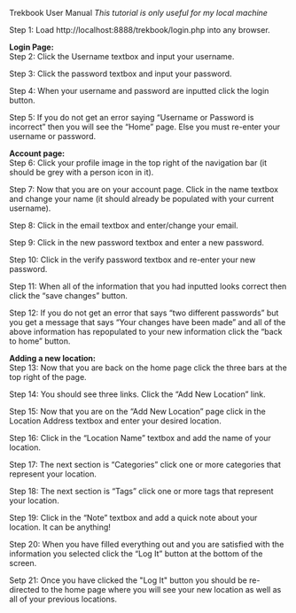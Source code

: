 Trekbook User Manual 
*This tutorial is only useful for my local machine* 

Step 1: Load http://localhost:8888/trekbook/login.php into any browser.

<strong>Login Page:</strong></br>
Step 2: Click the Username textbox and input your username.

Step 3: Click the password textbox and input your password.

Step 4: When your username and password are inputted click the login button.

Step 5: If you do not get an error saying “Username or Password is incorrect” then you will see the “Home” page. 
Else you must re-enter your username or password.

<strong>Account page:</strong></br>
Step 6: Click your profile image in the top right of the navigation bar (it should be grey with a person icon in it).

Step 7: Now that you are on your account page. Click in the name textbox and 
change your name (it should already be populated with your current username).

Step 8: Click in the email textbox and enter/change your email.

Step 9: Click in the new password textbox and enter a new password.

Step 10: Click in the verify password textbox and re-enter your new password.

Step 11: When all of the information that you had inputted looks correct then click the “save changes” button.

Step 12: If you do not get an error that says “two different passwords” but you get a message that says “Your changes have been made” 
and all of the above information has repopulated to your new information click the “back to home” button.

<strong>Adding a new location:</strong></br>
Step 13: Now that you are back on the home page click the three bars at the top right of the page. 

Step 14: You should see three links. Click the “Add New Location” link.

Step 15: Now that you are on the “Add New Location” page click in the Location Address textbox and enter your desired location.</br>

Step 16: Click in the “Location Name” textbox and add the name of your location.

Step 17: The next section is “Categories” click one or more categories that represent your location.

Step 18: The next section is “Tags” click one or more tags that represent your location.

Step 19: Click in the “Note” textbox and add a quick note about your location. It can be anything!

Step 20: When you have filled everything out and you are satisfied with the information you selected 
click the “Log It” button at the bottom of the screen.

Setp 21: Once you have clicked the "Log It" button you should be re-directed to the home page where you will see your new location as well as all of your previous locations.


